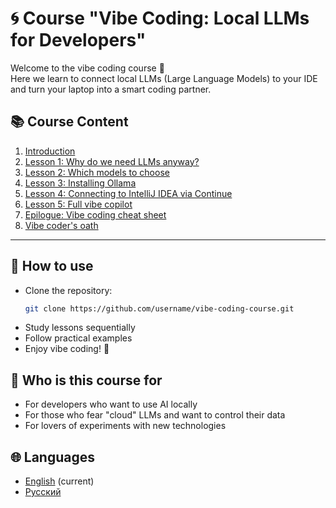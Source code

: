 # 🌀 Course "Vibe Coding: Local LLMs for Developers"

Welcome to the vibe coding course 🚀  
Here we learn to connect local LLMs (Large Language Models) to your IDE and turn your laptop into a smart coding partner.

## 📚 Course Content
1. [Introduction](index.md)
2. [Lesson 1: Why do we need LLMs anyway?](lessons/lesson-1.md)
3. [Lesson 2: Which models to choose](lessons/lesson-2.md)
4. [Lesson 3: Installing Ollama](lessons/lesson-3.md)
5. [Lesson 4: Connecting to IntelliJ IDEA via Continue](lessons/lesson-4.md)
6. [Lesson 5: Full vibe copilot](lessons/lesson-5.md)
7. [Epilogue: Vibe coding cheat sheet](lessons/tldr.md)
8. [Vibe coder's oath](lessons/pledge.md)

---

## 🚀 How to use
- Clone the repository:
  ```bash
  git clone https://github.com/username/vibe-coding-course.git
  ```
- Study lessons sequentially
- Follow practical examples
- Enjoy vibe coding! 🌊

## 🎯 Who is this course for
- For developers who want to use AI locally
- For those who fear "cloud" LLMs and want to control their data
- For lovers of experiments with new technologies

## 🌐 Languages
- [English](../en/) (current)
- [Русский](../ru/)
